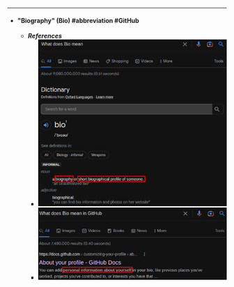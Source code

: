 - ---
- #### "Biography" (Bio) #abbreviation #GitHub
	- ***References***
		- ![image.png](./assets/image_1670058822115_0.png)
		- ![image.png](./assets/image_1670058899886_0.png)